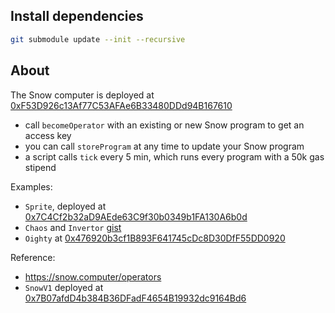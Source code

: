 ## Install dependencies

```sh
git submodule update --init --recursive
```
## About

The Snow computer is deployed at [0xF53D926c13Af77C53AFAe6B33480DDd94B167610](https://polygonscan.com/address/0xf53d926c13af77c53afae6b33480ddd94b167610)
- call `becomeOperator` with an existing or new Snow program to get an access key
- you can call `storeProgram` at any time to update your Snow program
- a script calls `tick` every 5 min, which runs every program with a 50k gas stipend

Examples:
* `Sprite`, deployed at [0x7C4Cf2b32aD9AEde63C9f30b0349b1FA130A6b0d](https://polygonscan.com/address/0x7C4Cf2b32aD9AEde63C9f30b0349b1FA130A6b0d#code)
* `Chaos` and `Invertor` [gist](https://gist.github.com/w1nt3r-eth/eac0d0a4ae1fb8795f031ca580a40717)
* `Oighty` at [0x476920b3cf1B893F641745cDc8D30DfF55DD0920](https://polygonscan.com/address/0x476920b3cf1B893F641745cDc8D30DfF55DD0920#code)


Reference:
* https://snow.computer/operators
* `SnowV1` deployed at [0x7B07afdD4b384B36DFadF4654B19932dc9164Bd6](https://polygonscan.com/address/0x7b07afdd4b384b36dfadf4654b19932dc9164bd6#code)
